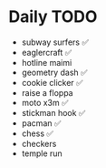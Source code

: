 # Daily TODO

- subway surfers ✅
- eaglercraft ✅
- hotline maimi
- geometry dash ✅
- cookie clicker ✅
- raise a floppa
- moto x3m ✅
- stickman hook ✅
- pacman ✅
- chess ✅
- checkers
- temple run
